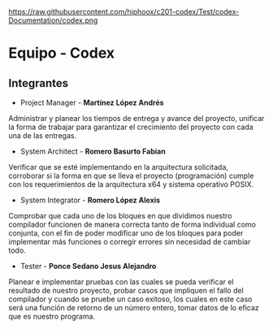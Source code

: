 https://raw.githubusercontent.com/hiphoox/c201-codex/Test/codex-Documentation/codex.png
# Equipo - Codex

## Integrantes
-	Project Manager - **Martínez López Andrés**

Administrar y planear los tiempos de entrega y avance del proyecto, unificar la forma de trabajar para garantizar el crecimiento
del proyecto con cada una de las entregas.
-	System Architect - **Romero Basurto Fabian**

Verificar que se esté implementando en la arquitectura solicitada, corroborar si la forma en que se lleva el proyecto (programación)
cumple con los requerimientos de la arquitectura x64 y sistema operativo POSIX.
-	System Integrator - **Romero López Alexis**

Comprobar que cada uno de los bloques en que dividimos nuestro compilador funcionen de manera correcta tanto de forma individual
como conjunta, con el fin de poder modificar uno de los bloques para poder implementar más funciones o corregir errores
sin necesidad de cambiar todo.
-	Tester - **Ponce Sedano Jesus Alejandro**

Planear e implementar pruebas con las cuales se pueda verificar el resultado de nuestro proyecto, probar casos que impliquen
el fallo del compilador y cuando se pruebe un caso exitoso, los cuales en este caso será una función de retorno de un número entero,
tomar datos de lo eficaz que es nuestro programa.
